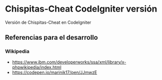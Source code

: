 # Chispitas-Cheat CodeIgniter versión
Versión de Chispitas-Cheat en CodeIgniter

## Referencias para el desarrollo
### Wikipedia
* https://www.ibm.com/developerworks/ssa/xml/library/x-phpwikipedia/index.html
* https://codepen.io/marinik17/pen/JJmwzE

